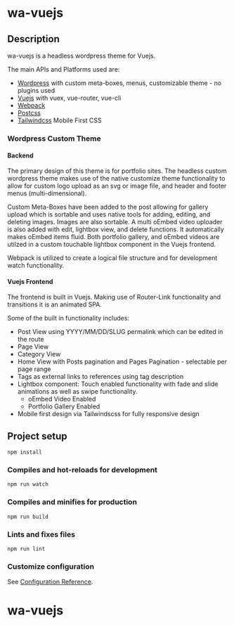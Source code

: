 # wa-vuejs

## Description
wa-vuejs is a headless wordpress theme for Vuejs. 

The main APIs and Platforms used are:
- [Wordpress](https://wordpress.org) with custom meta-boxes, menus, customizable theme - no plugins used
- [Vuejs](https://vuejs.org/) with vuex, vue-router, vue-cli
- [Webpack](https://webpack.js.org/)
- [Postcss](https://postcss.org/)
- [Tailwindcss](https://tailwindcss.com/) Mobile First CSS

### Wordpress Custom Theme

#### Backend
The primary design of this theme is for portfolio sites. The headless custom wordpress theme makes use of the native customize theme functionality to allow for custom logo upload
as an svg or image file, and header and footer menus (multi-dimensional).

Custom Meta-Boxes have been added to the post allowing for gallery upload which is sortable and uses native tools
for adding, editing, and deleting images. Images are also sortable. A multi oEmbed video uploader is also added
with edit, lightbox view, and delete functions. It automatically makes oEmbed items fluid. Both portfolio gallery,
and oEmbed videos are utilzed in a custom touchable lightbox component in the Vuejs frontend.

Webpack is utilized to create a logical file structure and for development watch functionality. 

#### Vuejs Frontend
The frontend is built in Vuejs. Making use of Router-Link functionality and transitions it is an animated SPA.

Some of the built in functionality includes:
- Post View using YYYY/MM/DD/SLUG permalink which can be edited in the route
- Page View
- Category View
- Home View with Posts pagination and Pages Pagination - selectable per page range
- Tags as external links to references using tag description
- Lightbox component: Touch enabled functionality with fade and slide animations 
as well as swipe functionality.
  - oEmbed Video Enabled
  - Portfolio Gallery Enabled
- Mobile first design via Tailwindscss for fully responsive design

## Project setup
```
npm install
```

### Compiles and hot-reloads for development
```
npm run watch
```

### Compiles and minifies for production
```
npm run build
```

### Lints and fixes files
```
npm run lint
```

### Customize configuration
See [Configuration Reference](https://cli.vuejs.org/config/).
# wa-vuejs
